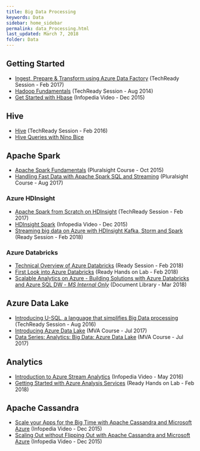 ```yaml
---
title: Big Data Processing
keywords: Data
sidebar: home_sidebar
permalink: data_Processing.html
last_updated: March 7, 2018
folder: Data
---
```


## Getting Started
- [Ingest, Prepare & Transform using Azure Data Factory](https://techreadytv.com/TR24/session?sCode=BA303) (TechReady Session - Feb 2017)
- [Hadoop Fundamentals](https://techreadytv.com/TR19/session?sCode=DP202) (TechReady Session - Aug 2014)
- [Get Started with Hbase](https://microsoft.sharepoint.com/sites/academy/media/AEVD-3-101606) (Infopedia Video - Dec 2015)

## Hive
- [Hive](https://techreadytv.com/TR22/session?sCode=BA308) (TechReady Session - Feb 2016)
- [Hive Queries with Nino Bice](https://microsoft.sharepoint.com/sites/infopedia/media/details/AEVD-3-106229)

## Apache Spark
- [Apache Spark Fundamentals](https://www.pluralsight.com/courses/apache-spark-fundamentals) (Pluralsight Course - Oct 2015)
- [Handling Fast Data with Apache Spark SQL and Streaming](https://www.pluralsight.com/courses/apache-spark-sql-fast-data-handling-streaming) (Pluralsight Course - Aug 2017)

### Azure HDInsight
- [Apache Spark from Scratch on HDInsight](https://techreadytv.com/TR24/session?sCode=BACT310) (TechReady Session - Feb 2017)
- [HDInsight Spark](https://microsoft.sharepoint.com/sites/academy/media/AEVD-3-101607) (Infopedia Video - Dec 2015)
- [Streaming big data on Azure with HDInsight Kafka, Storm and Spark](https://content.microsoftready.com/FY18Q3/session/DAI-AAAI301) (Ready Session - Feb 2018)

### Azure Databricks
- [Technical Overview of Azure Databricks](https://content.microsoftready.com/FY18Q3/session/DAI-AAAI315) (Ready Session - Feb 2018)
- [First Look into Azure Databricks](https://labondemand.com/AuthenticatedLaunch/38100?providerId=1) (Ready Hands on Lab - Feb 2018)
- [Scalable Analytics on Azure - Building Solutions with Azure Databricks and Azure SQL DW - *MS Internal Only*](http://aka.ms/analyticstraining) (Document Library - Mar 2018)

## Azure Data Lake
- [Introducing U-SQL, a language that simplifies Big Data processing](https://techreadytv.com/TR23/session?sCode=BA322) (TechReady Session - Aug 2016)
- [Introducing Azure Data Lake](https://mva.microsoft.com/en-US/training-courses/introducing-azure-data-lake-17795?l=SugmcFt9D_3111787171) (MVA Course - Jul 2017)
- [Data Series: Analytics: Big Data: Azure Data Lake](https://mva.microsoft.com/en-US/training-courses/17759?l=616Xuvl4D_311787171) (MVA Course - Jul 2017)

## Analytics
- [Introduction to Azure Stream Analytics](https://microsoft.sharepoint.com/sites/infopedia/media/details/AEVD-3-106230) (Infopedia Video - May 2016)
- [Getting Started with Azure Analysis Services](https://labondemand.com/AuthenticatedLaunch/37996?providerId=1) (Ready Hands on Lab - Feb 2018)

## Apache Cassandra
- [Scale your Apps for the Big Time with Apache Cassandra and Microsoft Azure](https://microsoft.sharepoint.com/sites/academy/media/AEVD-3-101616) (Infopedia Video - Dec 2015)
- [Scaling Out without Flipping Out with Apache Cassandra and Microsoft Azure](https://microsoft.sharepoint.com/sites/academy/media/AEVD-3-101617) (Infopedia Video - Dec 2015)
